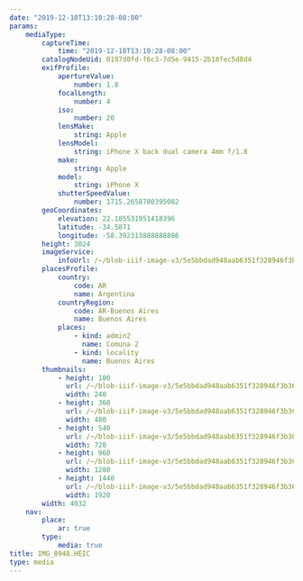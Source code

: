 ```yaml
---
date: "2019-12-10T13:10:28-08:00"
params:
    mediaType:
        captureTime:
            time: "2019-12-10T13:10:28-08:00"
        catalogNodeUid: 0197d0fd-f6c3-7d5e-9415-2b18fec5d8d4
        exifProfile:
            apertureValue:
                number: 1.8
            focalLength:
                number: 4
            iso:
                number: 20
            lensMake:
                string: Apple
            lensModel:
                string: iPhone X back dual camera 4mm f/1.8
            make:
                string: Apple
            model:
                string: iPhone X
            shutterSpeedValue:
                number: 1715.2658700395082
        geoCoordinates:
            elevation: 22.105531951418396
            latitude: -34.5871
            longitude: -58.392313888888886
        height: 3024
        imageService:
            infoUrl: /~/blob-iiif-image-v3/5e5bbdad948aab6351f328946f3b361ba83369697cf88553ddc49f2ef61c951f/info.json
        placesProfile:
            country:
                code: AR
                name: Argentina
            countryRegion:
                code: AR-Buenos Aires
                name: Buenos Aires
            places:
                - kind: admin2
                  name: Comuna 2
                - kind: locality
                  name: Buenos Aires
        thumbnails:
            - height: 180
              url: /~/blob-iiif-image-v3/5e5bbdad948aab6351f328946f3b361ba83369697cf88553ddc49f2ef61c951f/full/240%2C180/0/default.jpg
              width: 240
            - height: 360
              url: /~/blob-iiif-image-v3/5e5bbdad948aab6351f328946f3b361ba83369697cf88553ddc49f2ef61c951f/full/480%2C360/0/default.jpg
              width: 480
            - height: 540
              url: /~/blob-iiif-image-v3/5e5bbdad948aab6351f328946f3b361ba83369697cf88553ddc49f2ef61c951f/full/720%2C540/0/default.jpg
              width: 720
            - height: 960
              url: /~/blob-iiif-image-v3/5e5bbdad948aab6351f328946f3b361ba83369697cf88553ddc49f2ef61c951f/full/1280%2C960/0/default.jpg
              width: 1280
            - height: 1440
              url: /~/blob-iiif-image-v3/5e5bbdad948aab6351f328946f3b361ba83369697cf88553ddc49f2ef61c951f/full/1920%2C1440/0/default.jpg
              width: 1920
        width: 4032
    nav:
        place:
            ar: true
        type:
            media: true
title: IMG_8948.HEIC
type: media
---
```


